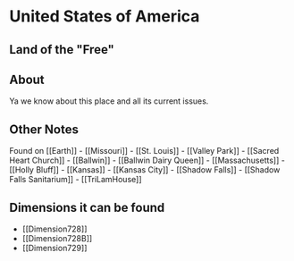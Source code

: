 # United States of America
## Land of the "Free"

## About
Ya we know about this place and all its current issues.

## Other Notes
Found on [[Earth]]
	- [[Missouri]]
		- [[St. Louis]]
			- [[Valley Park]]
				- [[Sacred Heart Church]]
			- [[Ballwin]]
				- [[Ballwin Dairy Queen]]
	- [[Massachusetts]]
		- [[Holly Bluff]]
	- [[Kansas]]
		- [[Kansas City]]
		- [[Shadow Falls]]
			- [[Shadow Falls Sanitarium]]
	- [[TriLamHouse]]

## Dimensions it can be found
- [[Dimension728]]
-  [[Dimension728B]]
- [[Dimension729]] 
